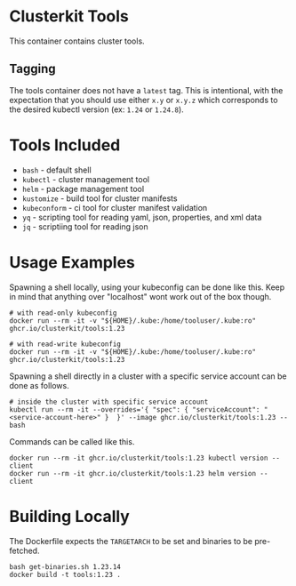 # Clusterkit Tools
This container contains cluster tools.

## Tagging
The tools container does not have a `latest` tag. This is intentional, with the expectation that you should use either `x.y` or `x.y.z` which corresponds to the desired kubectl version (ex: `1.24` or `1.24.8`).

# Tools Included
- `bash` - default shell
- `kubectl` - cluster management tool
- `helm` -  package management tool
- `kustomize` - build tool for cluster manifests
- `kubeconform` - ci tool for cluster manifest validation
- `yq` - scripting tool for reading yaml, json, properties, and xml data
- `jq` - scriptiing tool for reading json

# Usage Examples
Spawning a shell locally, using your kubeconfig can be done like this. Keep in mind that anything over "localhost" wont work out of the box though.
```
# with read-only kubeconfig
docker run --rm -it -v "${HOME}/.kube:/home/tooluser/.kube:ro" ghcr.io/clusterkit/tools:1.23

# with read-write kubeconfig
docker run --rm -it -v "${HOME}/.kube:/home/tooluser/.kube:ro" ghcr.io/clusterkit/tools:1.23
```

Spawning a shell directly in a cluster with a specific service account can be done as follows.
```
# inside the cluster with specific service account
kubectl run --rm -it --overrides='{ "spec": { "serviceAccount": "<service-account-here>" }  }' --image ghcr.io/clusterkit/tools:1.23 -- bash
```

Commands can be called like this.
```
docker run --rm -it ghcr.io/clusterkit/tools:1.23 kubectl version --client
docker run --rm -it ghcr.io/clusterkit/tools:1.23 helm version --client
```

# Building Locally
The Dockerfile expects the `TARGETARCH` to be set and binaries to be pre-fetched.
```
bash get-binaries.sh 1.23.14
docker build -t tools:1.23 .
```
